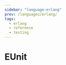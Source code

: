 ```yaml
---
sidebar: "language:erlang"
prev: /languages/erlang/
tags:
  - erlang
  - reference
  - testing
---
```


# EUnit

<!--
TODO: Finish this reference
TODO: Add tutorial and link to it
TODO: Add any recipes and link to them
-->
